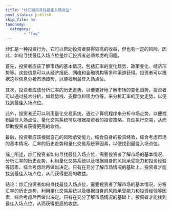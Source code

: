 ```yaml
---
title: "炒汇如何寻找最佳入场点位"
post_status: publish
skip_file: no
taxonomy:
  category:
        - "faq"
---
```


炒汇是一种投资行为，它可以帮助投资者获得较高的收益，但也有一定的风险。因此，如何寻找最佳入场点位是炒汇投资者必须考虑的问题。

首先，投资者应该了解市场的基本情况，包括汇率的变化趋势、政策变化、经济形势等。这些信息可以从经济报纸、网络和金融机构等多种渠道获得。投资者可以根据这些信息分析市场趋势，以便找到最佳入场点位。

其次，投资者应该分析汇率的历史走势，以便更好地了解市场的变化趋势。投资者可以通过技术分析，如趋势线、支撑位和阻力位等，来分析汇率的历史走势，以便找到最佳入场点位。

此外，投资者还可以利用量化交易系统，通过计算机程序来分析市场走势，以便找到最佳入场点位。量化交易系统可以根据投资者的投资策略，自动执行交易，从而帮助投资者获得更高的收益。

最后，投资者应该根据自己的风险承受能力，结合自身的投资经验，综合考虑市场的基本情况、汇率的历史走势和量化交易系统等因素，以便找到最佳入场点位。

综上所述，炒汇投资者如何寻找最佳入场点位，需要投资者了解市场的基本情况、分析汇率的历史走势、利用量化交易系统以及根据自身的风险承受能力和投资经验等因素，综合考虑后再做出决定。只有在充分了解市场情况的基础上，投资者才能找到最佳入场点位，从而获得更高的收益。

结论：炒汇投资者如何寻找最佳入场点位，需要投资者了解市场的基本情况、分析汇率的历史走势、利用量化交易系统以及根据自身的风险承受能力和投资经验等因素，综合考虑后再做出决定。只有在充分了解市场情况的基础上，投资者才能找到最佳入场点位，从而获得更高的收益。
